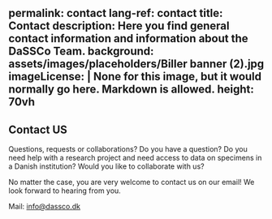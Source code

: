 permalink: contact
lang-ref: contact
title: Contact
description: Here you find general contact information and information about the DaSSCo Team. 
background: assets/images/placeholders/Biller banner (2).jpg
imageLicense: |
  None for this image, but it would normally go here. Markdown is allowed.
height: 70vh
---

## Contact US

Questions, requests or collaborations?
Do you have a question? Do you need help with a research project and need access to data on specimens in a Danish institution? Would you like to collaborate with us?

No matter the case, you are very welcome to contact us on our email! We look forward to hearing from you. 

Mail: info@dassco.dk
